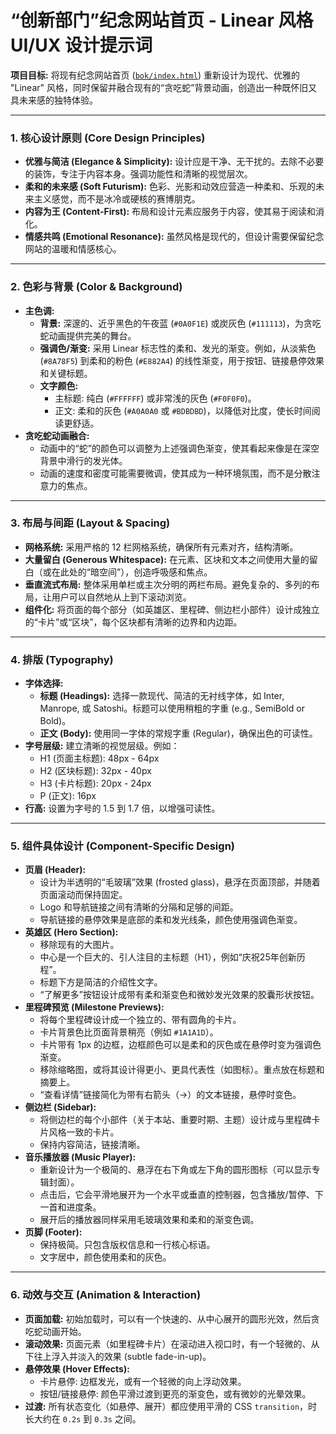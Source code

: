 # “创新部门”纪念网站首页 - Linear 风格 UI/UX 设计提示词

**项目目标:** 将现有纪念网站首页 ([`bok/index.html`](bok/index.html:1)) 重新设计为现代、优雅的 "Linear" 风格，同时保留并融合现有的“贪吃蛇”背景动画，创造出一种既怀旧又具未来感的独特体验。

---

### **1. 核心设计原则 (Core Design Principles)**

*   **优雅与简洁 (Elegance & Simplicity):** 设计应是干净、无干扰的。去除不必要的装饰，专注于内容本身。强调功能性和清晰的视觉层次。
*   **柔和的未来感 (Soft Futurism):** 色彩、光影和动效应营造一种柔和、乐观的未来主义感觉，而不是冰冷或硬核的赛博朋克。
*   **内容为王 (Content-First):** 布局和设计元素应服务于内容，使其易于阅读和消化。
*   **情感共鸣 (Emotional Resonance):** 虽然风格是现代的，但设计需要保留纪念网站的温暖和情感核心。

---

### **2. 色彩与背景 (Color & Background)**

*   **主色调:**
    *   **背景:** 深邃的、近乎黑色的午夜蓝 (`#0A0F1E`) 或炭灰色 (`#111113`)，为贪吃蛇动画提供完美的舞台。
    *   **强调色/渐变:** 采用 Linear 标志性的柔和、发光的渐变。例如，从淡紫色 (`#8A78F5`) 到柔和的粉色 (`#E882A4`) 的线性渐变，用于按钮、链接悬停效果和关键标题。
    *   **文字颜色:**
        *   主标题: 纯白 (`#FFFFFF`) 或非常浅的灰色 (`#F0F0F0`)。
        *   正文: 柔和的灰色 (`#A0A0A0` 或 `#BDBDBD`)，以降低对比度，使长时间阅读更舒适。
*   **贪吃蛇动画融合:**
    *   动画中的“蛇”的颜色可以调整为上述强调色渐变，使其看起来像是在深空背景中滑行的发光体。
    *   动画的速度和密度可能需要微调，使其成为一种环境氛围，而不是分散注意力的焦点。

---

### **3. 布局与间距 (Layout & Spacing)**

*   **网格系统:** 采用严格的 12 栏网格系统，确保所有元素对齐，结构清晰。
*   **大量留白 (Generous Whitespace):** 在元素、区块和文本之间使用大量的留白（或在此处的“暗空间”），创造呼吸感和焦点。
*   **垂直流式布局:** 整体采用单栏或主次分明的两栏布局。避免复杂的、多列的布局，让用户可以自然地从上到下滚动浏览。
*   **组件化:** 将页面的每个部分（如英雄区、里程碑、侧边栏小部件）设计成独立的“卡片”或“区块”，每个区块都有清晰的边界和内边距。

---

### **4. 排版 (Typography)**

*   **字体选择:**
    *   **标题 (Headings):** 选择一款现代、简洁的无衬线字体，如 Inter, Manrope, 或 Satoshi。标题可以使用稍粗的字重 (e.g., SemiBold or Bold)。
    *   **正文 (Body):** 使用同一字体的常规字重 (Regular)，确保出色的可读性。
*   **字号层级:** 建立清晰的视觉层级。例如：
    *   H1 (页面主标题): 48px - 64px
    *   H2 (区块标题): 32px - 40px
    *   H3 (卡片标题): 20px - 24px
    *   P (正文): 16px
*   **行高:** 设置为字号的 1.5 到 1.7 倍，以增强可读性。

---

### **5. 组件具体设计 (Component-Specific Design)**

*   **页眉 (Header):**
    *   设计为半透明的“毛玻璃”效果 (frosted glass)，悬浮在页面顶部，并随着页面滚动而保持固定。
    *   Logo 和导航链接之间有清晰的分隔和足够的间距。
    *   导航链接的悬停效果是底部的柔和发光线条，颜色使用强调色渐变。
*   **英雄区 (Hero Section):**
    *   移除现有的大图片。
    *   中心是一个巨大的、引人注目的主标题（H1），例如“庆祝25年创新历程”。
    *   标题下方是简洁的介绍性文字。
    *   “了解更多”按钮设计成带有柔和渐变色和微妙发光效果的胶囊形状按钮。
*   **里程碑预览 (Milestone Previews):**
    *   将每个里程碑设计成一个独立的、带有圆角的卡片。
    *   卡片背景色比页面背景稍亮（例如 `#1A1A1D`）。
    *   卡片带有 1px 的边框，边框颜色可以是柔和的灰色或在悬停时变为强调色渐变。
    *   移除缩略图，或将其设计得更小、更具代表性（如图标）。重点放在标题和摘要上。
    *   “查看详情”链接简化为带有右箭头（→）的文本链接，悬停时变色。
*   **侧边栏 (Sidebar):**
    *   将侧边栏的每个小部件（关于本站、重要时期、主题）设计成与里程碑卡片风格一致的卡片。
    *   保持内容简洁，链接清晰。
*   **音乐播放器 (Music Player):**
    *   重新设计为一个极简的、悬浮在右下角或左下角的圆形图标（可以显示专辑封面）。
    *   点击后，它会平滑地展开为一个水平或垂直的控制器，包含播放/暂停、下一首和进度条。
    *   展开后的播放器同样采用毛玻璃效果和柔和的渐变色调。
*   **页脚 (Footer):**
    *   保持极简。只包含版权信息和一行核心标语。
    *   文字居中，颜色使用柔和的灰色。

---

### **6. 动效与交互 (Animation & Interaction)**

*   **页面加载:** 初始加载时，可以有一个快速的、从中心展开的圆形光效，然后贪吃蛇动画开始。
*   **滚动效果:** 页面元素（如里程碑卡片）在滚动进入视口时，有一个轻微的、从下往上浮入并淡入的效果 (subtle fade-in-up)。
*   **悬停效果 (Hover Effects):**
    *   卡片悬停: 边框发光，或有一个轻微的向上浮动效果。
    *   按钮/链接悬停: 颜色平滑过渡到更亮的渐变色，或有微妙的光晕效果。
*   **过渡:** 所有状态变化（如悬停、展开）都应使用平滑的 CSS `transition`，时长大约在 `0.2s` 到 `0.3s` 之间。